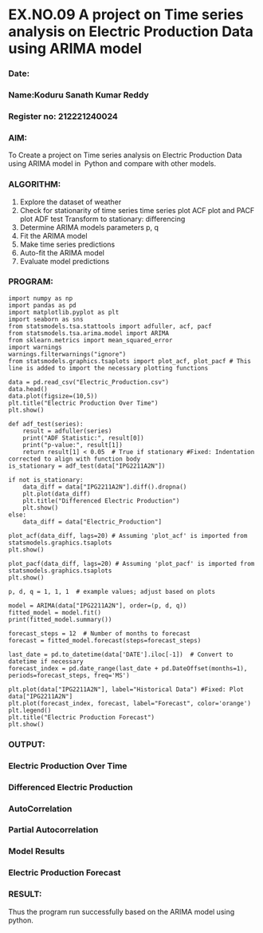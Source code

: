 # EX.NO.09        A project on Time series analysis on Electric Production Data using ARIMA model 
### Date: 
### Name:Koduru Sanath Kumar Reddy 
### Register no: 212221240024

### AIM:
To Create a project on Time series analysis on Electric Production Data using ARIMA model in  Python and compare with other models.
### ALGORITHM:
1. Explore the dataset of weather 
2. Check for stationarity of time series time series plot
   ACF plot and PACF plot
   ADF test
   Transform to stationary: differencing
3. Determine ARIMA models parameters p, q
4. Fit the ARIMA model
5. Make time series predictions
6. Auto-fit the ARIMA model
7. Evaluate model predictions
### PROGRAM:
~~~
import numpy as np
import pandas as pd
import matplotlib.pyplot as plt
import seaborn as sns
from statsmodels.tsa.stattools import adfuller, acf, pacf
from statsmodels.tsa.arima.model import ARIMA
from sklearn.metrics import mean_squared_error
import warnings
warnings.filterwarnings("ignore")
from statsmodels.graphics.tsaplots import plot_acf, plot_pacf # This line is added to import the necessary plotting functions

data = pd.read_csv("Electric_Production.csv")
data.head()
data.plot(figsize=(10,5))
plt.title("Electric Production Over Time")
plt.show()

def adf_test(series):
    result = adfuller(series)
    print("ADF Statistic:", result[0])
    print("p-value:", result[1])
    return result[1] < 0.05  # True if stationary #Fixed: Indentation corrected to align with function body
is_stationary = adf_test(data["IPG2211A2N"])

if not is_stationary:
    data_diff = data["IPG2211A2N"].diff().dropna()
    plt.plot(data_diff)
    plt.title("Differenced Electric Production")
    plt.show()
else:
    data_diff = data["Electric_Production"]

plot_acf(data_diff, lags=20) # Assuming 'plot_acf' is imported from statsmodels.graphics.tsaplots
plt.show()

plot_pacf(data_diff, lags=20) # Assuming 'plot_pacf' is imported from statsmodels.graphics.tsaplots
plt.show()

p, d, q = 1, 1, 1  # example values; adjust based on plots

model = ARIMA(data["IPG2211A2N"], order=(p, d, q))
fitted_model = model.fit()
print(fitted_model.summary())

forecast_steps = 12  # Number of months to forecast
forecast = fitted_model.forecast(steps=forecast_steps)

last_date = pd.to_datetime(data['DATE'].iloc[-1])  # Convert to datetime if necessary
forecast_index = pd.date_range(last_date + pd.DateOffset(months=1), periods=forecast_steps, freq='MS') 

plt.plot(data["IPG2211A2N"], label="Historical Data") #Fixed: Plot data["IPG2211A2N"]
plt.plot(forecast_index, forecast, label="Forecast", color='orange')
plt.legend()
plt.title("Electric Production Forecast")
plt.show()
~~~
### OUTPUT:
### Electric Production Over Time



### Differenced Electric Production

### AutoCorrelation

### Partial Autocorrelation

### Model Results



### Electric Production Forecast



### RESULT:
Thus the program run successfully based on the ARIMA model using python.
